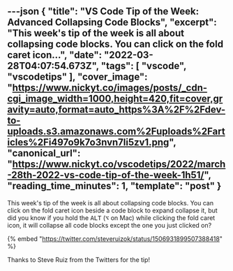 ---json
{
  "title": "VS Code Tip of the Week: Advanced Collapsing Code Blocks",
  "excerpt": "This week's tip of the week is all about collapsing code blocks. You can click on the fold caret icon...",
  "date": "2022-03-28T04:07:54.673Z",
  "tags": [
    "vscode",
    "vscodetips"
  ],
  "cover_image": "https://www.nickyt.co/images/posts/_cdn-cgi_image_width=1000,height=420,fit=cover,gravity=auto,format=auto_https%3A%2F%2Fdev-to-uploads.s3.amazonaws.com%2Fuploads%2Farticles%2Fi497o9k7o3nvn7li5zv1.png",
  "canonical_url": "https://www.nickyt.co/vscodetips/2022/march-28th-2022-vs-code-tip-of-the-week-1h51/",
  "reading_time_minutes": 1,
  "template": "post"
}
---

This week's tip of the week is all about collapsing code blocks. You can click on the fold caret icon beside a code block to expand collapse it, but did you know if you hold the <kbd>ALT</kbd> (<kbd>⌥</kbd> on Mac) while clicking the fold caret icon, it will collapse all code blocks except the one you just clicked on?

{% embed "https://twitter.com/steveruizok/status/1506931899507388418" %}

Thanks to Steve Ruiz from the Twitters for the tip!
